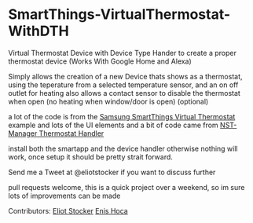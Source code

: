 # SmartThings-VirtualThermostat-WithDTH
Virtual Thermostat Device with Device Type Hander to create a proper thermostat device (Works With Google Home and Alexa)

Simply allows the creation of a new Device thats shows as a thermostat, using the teperature from a selected temperature sensor, and an on off outlet for heating
also allows a contact sensor to disable the thermostat when open (no heating when window/door is open) (optional)

a lot of the code is from the [Samsung SmartThings Virtual Thermostat](https://github.com/SmartThingsCommunity/SmartThingsPublic/blob/master/smartapps/smartthings/virtual-thermostat.src/virtual-thermostat.groovy) example
and lots of the UI elements and a bit of code came from [NST-Manager Thermostat Handler](https://github.com/tonesto7/nest-manager/blob/master/devicetypes/tonesto7/nest-thermostat.src/nest-thermostat.groovy)

install both the smartapp and the device handler otherwise nothing will work, once setup it should be pretty strait forward.

Send me a Tweet at @eliotstocker if you want to discuss further

pull requests welcome, this is a quick project over a weekend, so im sure lots of improvements can be made

Contributors:
[Eliot Stocker](https://github.com/eliotstocker)
[Enis Hoca](https://github.com/enishoca)